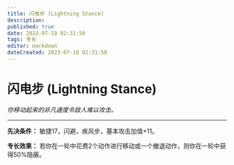 ```yaml
---
title: 闪电步 (Lightning Stance)
description: 
published: true
date: 2023-07-10 02:31:50
tags: 专长
editor: markdown
dateCreated: 2023-07-10 02:31:50
---
```


# 闪电步 (Lightning Stance)

_你移动起来的非凡速度令敌人难以攻击。_

* * *

**先决条件：** 敏捷17，闪避，疾风步，基本攻击加值+11。

**专长效果：** 若你在一轮中花费2个动作进行移动或一个撤退动作，则你在一轮中获得50%隐蔽。


